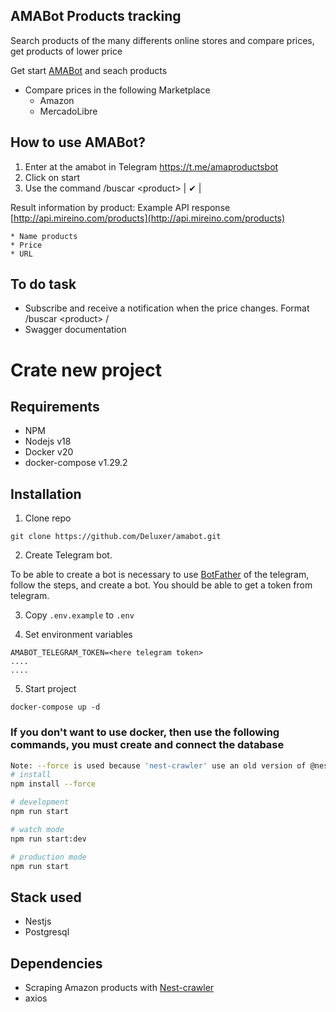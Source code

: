 ## AMABot Products tracking
Search products of the many differents online stores and compare prices, get products of lower price

Get start [AMABot](https://t.me/amaproductsbot) and seach products

* Compare prices in the following Marketplace
    - Amazon
    - MercadoLibre

## How to use AMABot?
1. Enter at the amabot in Telegram https://t.me/amaproductsbot
2. Click on start
3. Use the command /buscar \<product>  | ✔ | 

Result information by product:
Example API response [http://api.mireino.com/products](http://api.mireino.com/products)
```
* Name products
* Price
* URL

```


## To do task
* Subscribe and receive a notification when the price changes. Format /buscar \<product> /<price>
* Swagger documentation


# Crate new project

## Requirements
* NPM
* Nodejs v18
* Docker v20
* docker-compose v1.29.2


## Installation

1. Clone repo
```
git clone https://github.com/Deluxer/amabot.git
```

2. Create Telegram bot.

To be able to create a bot is necessary to use [BotFather](https://t.me/BotFather) of the telegram, follow the steps, and create a bot.
You should be able to get a token from telegram.

3. Copy ```.env.example``` to ```.env```

4. Set environment variables
```
AMABOT_TELEGRAM_TOKEN=<here telegram token>
....
....
```
5. Start project
```
docker-compose up -d
```

### If you don't want to use docker, then use the following commands, you must create and connect the database

```bash
Note: --force is used because 'nest-crawler' use an old version of @nestjs/common
# install 
npm install --force

# development
npm run start

# watch mode
npm run start:dev

# production mode
npm run start
```

## Stack used
* Nestjs
* Postgresql

## Dependencies
* Scraping Amazon products with [Nest-crawler](https://www.npmjs.com/package/nest-crawler)
* axios